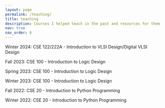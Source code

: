 ```yaml
---
layout: page
permalink: /teaching/
title: teaching
description: Courses I helped teach in the past and resources for them to succeed.
nav: true
nav_order: 6
---
```


Winter 2024: CSE 122/222A - Introduction to VLSI Design/Digital VLSI Design

Fall 2023: CSE 100 - Introduction to Logic Design

Spring 2023: CSE 100 - Introduction to Logic Design

Winter 2023: CSE 100 - Introduction to Logic Design

Fall 2022: CSE 20 - Introduction to Python Programming

Winter 2022: CSE 20 - Introduction to Python Programming
